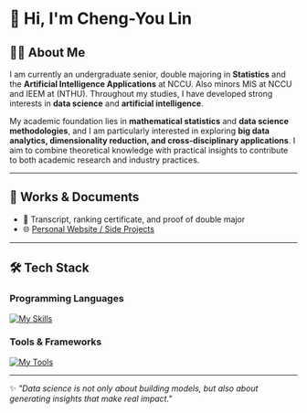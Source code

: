 # 👋 Hi, I'm Cheng-You Lin

<!--
🎓 **Education**  
- National Chengchi University (NCCU), Department of Statistics  
- Double Major: Bachelor Program in Artificial Intelligence Applications  
- Minors: Department of Management Information Systems (NCCU), Department of Industrial Engineering and Engineering Management (NTHU)  
- Certificate Programs: Big Data Analytics, FinTech Specialization  

---
-->

## 🧑‍💻 About Me
I am currently an undergraduate senior, double majoring in **Statistics** and the **Artificial Intelligence Applications** at NCCU. Also minors MIS at NCCU and IEEM at (NTHU).
Throughout my studies, I have developed strong interests in **data science** and **artificial intelligence**.  

My academic foundation lies in **mathematical statistics** and **data science methodologies**, and I am particularly interested in exploring **big data analytics, dimensionality reduction, and cross-disciplinary applications**. I aim to combine theoretical knowledge with practical insights to contribute to both academic research and industry practices.  

---

## 📂 Works & Documents
- 📑 Transcript, ranking certificate, and proof of double major  
- 🌐 [Personal Website / Side Projects](https://your-website-link.com)  

---

## 🛠️ Tech Stack

### Programming Languages  
[![My Skills](https://skillicons.dev/icons?i=c,cpp,java,py,r,js,html,css,d3,lua)](https://skillicons.dev)

### Tools & Frameworks  
[![My Tools](https://skillicons.dev/icons?i=vscode,eclipse,idea,latex,maven,mysql,neovim,nodejs,spring,sklearn,git)](https://skillicons.dev)

---

✨ *"Data science is not only about building models, but also about generating insights that make real impact."*
